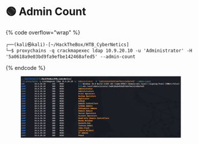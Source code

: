 # 🟢 Admin Count

{% code overflow="wrap" %}
```
┌──(kali㉿kali)-[~/HackTheBox/HTB_CyberNetics]
└─$ proxychains -q crackmapexec ldap 10.9.20.10 -u 'Administrator' -H '5a0618a9e03bd9fa9efbe142468afed5' --admin-count
```
{% endcode %}

<figure><img src="../../.gitbook/assets/image (25).png" alt=""><figcaption></figcaption></figure>
